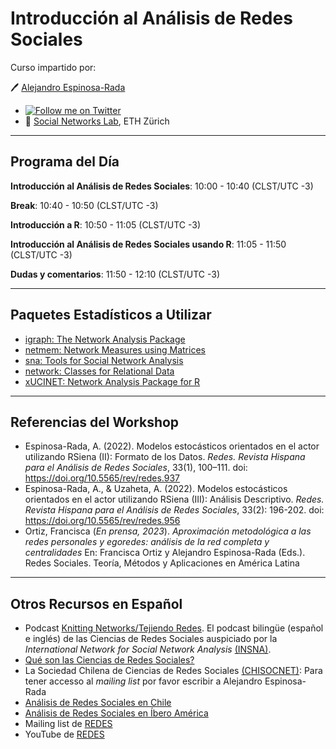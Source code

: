 
# Introducción al Análisis de Redes Sociales

Curso impartido por:

🖊 [Alejandro Espinosa-Rada](https://github.com/anespinosa)

- [![Follow me on
  Twitter](https://img.shields.io/badge/Follow%20me%20on%20Twitter-9cf.svg)](https://twitter.com/aespinosarada)
- 🏫 [Social Networks Lab](https://sn.ethz.ch), ETH Zürich

------------------------------------------------------------------------

## Programa del Día

**Introducción al Análisis de Redes Sociales**: 10:00 - 10:40 (CLST/UTC
-3)

**Break**: 10:40 - 10:50 (CLST/UTC -3)

**Introducción a R**: 10:50 - 11:05 (CLST/UTC -3)

**Introducción al Análisis de Redes Sociales usando R**: 11:05 - 11:50
(CLST/UTC -3)

**Dudas y comentarios**: 11:50 - 12:10 (CLST/UTC -3)

------------------------------------------------------------------------

## Paquetes Estadísticos a Utilizar

- [igraph: The Network Analysis Package](https://r.igraph.org)
- [netmem: Network Measures using
  Matrices](https://github.com/anespinosa/netmem)
- [sna: Tools for Social Network
  Analysis](https://cran.r-project.org/web/packages/sna/index.html)
- [network: Classes for Relational
  Data](https://cran.r-project.org/web/packages/network/index.html)
- [xUCINET: Network Analysis Package for
  R](https://www.analyzingsocialnetworksusingr.com/xucinet)

------------------------------------------------------------------------

## Referencias del Workshop

- Espinosa-Rada, A. (2022). Modelos estocásticos orientados en el actor
  utilizando RSiena (II): Formato de los Datos. *Redes. Revista Hispana
  para el Análisis de Redes Sociales*, 33(1), 100–111. doi:
  <https://doi.org/10.5565/rev/redes.937>
- Espinosa-Rada, A., & Uzaheta, A. (2022). Modelos estocásticos
  orientados en el actor utilizando RSiena (III): Análisis Descriptivo.
  *Redes. Revista Hispana para el Análisis de Redes Sociales*, 33(2):
  196-202. doi: <https://doi.org/10.5565/rev/redes.956>
- Ortiz, Francisca (*En prensa, 2023*). *Aproximación metodológica a las
  redes personales y egoredes: análisis de la red completa y
  centralidades* En: Francisca Ortiz y Alejandro Espinosa-Rada (Eds.).
  Redes Sociales. Teoría, Métodos y Aplicaciones en América Latina

------------------------------------------------------------------------

## Otros Recursos en Español

- Podcast [Knitting Networks/Tejiendo
  Redes](https://anchor.fm/tejiendoredes). El podcast bilingüe (español
  e inglés) de las Ciencias de Redes Sociales auspiciado por la
  *International Network for Social Network Analysis*
  [(INSNA)](https://www.insna.org/news/knitting-networks-podcast).
- [Qué son las Ciencias de Redes
  Sociales?](https://chisocnet.org/what-is-social-network-science/)
- La Sociedad Chilena de Ciencias de Redes Sociales
  [(CHISOCNET)](https://chisocnet.org): Para tener accesso al *mailing
  list* por favor escribir a Alejandro Espinosa-Rada
- [Análisis de Redes Sociales en
  Chile](https://chisocnet.org/social-network-in-chile/)
- [Análisis de Redes Sociales en Íbero
  América](https://chisocnet.org/social-network-in-ibero-america/)
- Mailing list de
  [REDES](http://revista-redes.rediris.es/webredes/lista.htm)
- YouTube de
  [REDES](https://www.youtube.com/channel/UCofGv2fk2HnVXW45d1K4ujw)

